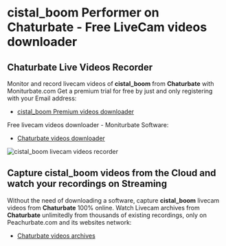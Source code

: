 # cistal_boom Performer on Chaturbate - Free LiveCam videos downloader

## Chaturbate Live Videos Recorder

Monitor and record livecam videos of **cistal_boom** from **Chaturbate** with Moniturbate.com
Get a premium trial for free by just and only registering with your Email address:
* [cistal_boom Premium videos downloader](https://moniturbate.com/request-demo-licence-key.html)

Free livecam videos downloader - Moniturbate Software:
* [Chaturbate videos downloader](https://moniturbate.com/moniturbate-download-software.html)

![cistal_boom livecam videos recorder](https://peachurnet.com/templates/moniturbate-software.png)


## Capture cistal_boom videos from the Cloud and watch your recordings on Streaming

Without the need of downloading a software, capture **cistal_boom** livecam videos from **Chaturbate** 100% online.
Watch Livecam archives from **Chaturbate** unlimitedly from thousands of existing recordings, only on Peachurbate.com and its websites network:
* [Chaturbate videos archives](https://peachurnet.com/)